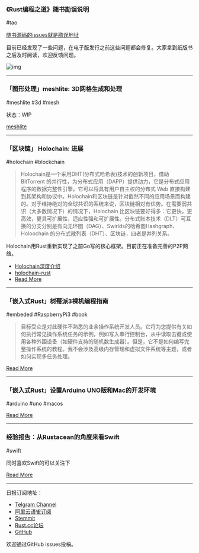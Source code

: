 ### 《Rust编程之道》随书勘误说明

#tao

[随书源码的issues就是勘误地址](https://github.com/ZhangHanDong/tao-of-rust-codes/issues)

目前已经发现了一些问题，在电子版发行之前这些问题都会修复。大家拿到纸版书之后及时阅读，欢迎反馈问题。

![img](https://wx2.sinaimg.cn/mw690/71684decly1fys5dqmi5hj20zn0u0ajv.jpg)



---

### 「图形处理」meshlite: 3D网格生成和处理

#meshlite #3d #mesh

状态：WIP

[meshlite](https://github.com/huxingyi/meshlite)

---

### 「区块链」 Holochain: 进展

#holochain #blockchain

 > Holochain是一个采用DHT(分布式哈希表)技术的创新项目，借助BitTorrent 的并行性，为分布式应用（DAPP）提供动力，它是分布式应用程序的数据完整性引擎。它可以将具有用户自主权的分布式 Web 直接构建到其架构和协议中。Holochain和区块链是针对截然不同的应用场景而构建的。对于维持绝对的全球共识的系统来说，区块链相对有优势。在需要弱共识（大多数情况下）的情况下，Holochain 比区块链要好得多：它更快，更高效，更具可扩展性，适应性强和可扩展性。分布式账本技术（DLT）可互换的分支分别是有向无环图（DAG）、Swirlds的哈希图Hashgraph、Holoochain 的分布式散列表（DHT）、区块链，四者是并列关系。

 Holochain用Rust重新实现了之前Go写的核心框架。目前正在准备完善的P2P网络。

- [Holochain深度介绍](http://www.genesisfor.com/life1/show/338.html)
- [holochain-rust](https://github.com/holochain/holochain-rust)
- [Read More](https://medium.com/holochain/establishing-tech-stack-foundation-and-preparing-for-full-p2p-networking-46ababdb6e44)

---

### 「嵌入式Rust」树莓派3裸机编程指南

#embeded #RaspberryPi3 #book

> 目标受众是对此硬件不熟悉的业余操作系统开发人员。它将为您提供有关如何执行常见操作系统任务的示例，例如写入串行控制台，从中读取击键或使用各种外围设备（如硬件支持的随机数生成器）。但是，它不是如何编写完整操作系统的教程。我不会涉及高级内存管理和虚拟文件系统等主题，或者如何实现多任务处理。

[Read More](https://github.com/rust-embedded/rust-raspi3-tutorial)

---

### 「嵌入式Rust」设置Arduino UNO版和Mac的开发环境

#arduino #uno #macos

[Read More](https://treesandrobots.com/2018/12/rustduino-pt-1-setting-up-development-environment.html)

---

### 经验报告：从Rustacean的角度来看Swift

#swift

同时喜欢Swift的可以关注下

[Read More](https://blog.waffles.space/2018/12/31/swift-experience-report/)

---

日报订阅地址：

- [Telgram Channel](https://t.me/rust_daily_news )
- [阿里云语雀订阅](https://www.yuque.com/chaosbot/rustnews)
- [Stemmit](https://steemit.com/@blackanger)
- [Rust.cc论坛](https://rust.cc)
- [GitHub](https://github.com/RustStudy/rust_daily_news)

欢迎通过GitHub issues投稿。